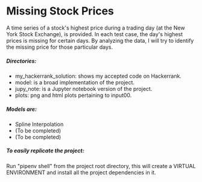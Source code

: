 # Missing Stock Prices
A time series of a stock's highest price during a trading day (at the New York Stock Exchange), is provided. In each test case, the day's highest prices is missing for certain days. By analyzing the data, I will try to identify the missing price for those particular days.

##### Directories:
- my_hackerrank_solution: shows my accepted code on Hackerrank.
- model: is a broad implementation of the project.
- jupy_note: is a Jupyter notebook version of the project.
- plots: png and html plots pertaining to input00.

##### Models are:
- Spline Interpolation
- (To be completed)
- (To be completed)


##### To easily replicate the project:
Run "pipenv shell" from the project root directory, this will create a VIRTUAL ENVIRONMENT and install all the project dependencies in it.
